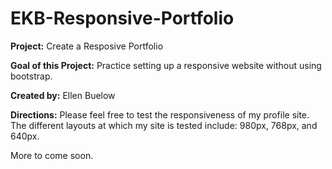 # EKB-Responsive-Portfolio

**Project:** Create a Resposive Portfolio

**Goal of this Project:** Practice setting up a responsive website without using bootstrap.

**Created by:** Ellen Buelow

**Directions:** Please feel free to test the responsiveness of my profile site. The different layouts at which my site is tested include: 980px, 768px, and 640px.

More to come soon.